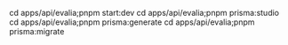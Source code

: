 cd apps/api/evalia;pnpm start:dev
cd apps/api/evalia;pnpm prisma:studio
cd apps/api/evalia;pnpm prisma:generate
cd apps/api/evalia;pnpm prisma:migrate
